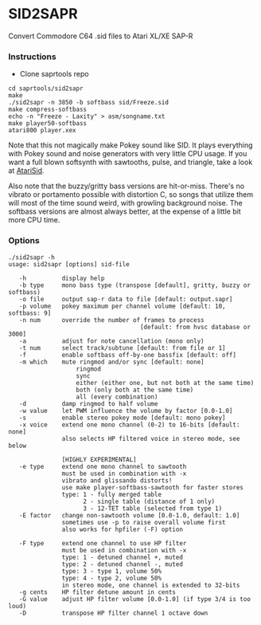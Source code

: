 # SID2SAPR

Convert Commodore C64 .sid files to Atari XL/XE SAP-R

### Instructions

* Clone saprtools repo

```
cd saprtools/sid2sapr
make
./sid2sapr -n 3850 -b softbass sid/Freeze.sid
make compress-softbass
echo -n "Freeze - Laxity" > asm/songname.txt
make player50-softbass
atari800 player.xex
```

Note that this not magically make Pokey sound like SID. It plays everything with Pokey sound and noise generators with very little CPU usage. If you want a full blown softsynth with sawtooths, pulse, and triangle, take a look at [AtariSid](https://github.com/ivop/atarisid).

Also note that the buzzy/gritty bass versions are hit-or-miss. There's no vibrato or portamento possible with distortion C, so songs that utilize them will most of the time sound weird, with growling background noise. The softbass versions are almost always better, at the expense of a little bit more CPU time.  

### Options

```
./sid2sapr -h
usage: sid2sapr [options] sid-file

   -h          display help
   -b type     mono bass type (transpose [default], gritty, buzzy or softbass)
   -o file     output sap-r data to file [default: output.sapr]
   -p volume   pokey maximum per channel volume [default: 10, softbass: 9]
   -n num      override the number of frames to process
                                     [default: from hvsc database or 3000]
   -a          adjust for note cancellation (mono only)
   -t num      select track/subtune [default: from file or 1]
   -f          enable softbass off-by-one bassfix [default: off]
   -m which    mute ringmod and/or sync [default: none]
                   ringmod
                   sync
                   either (either one, but not both at the same time)
                   both (only both at the same time)
                   all (every combination)
   -d          damp ringmod to half volume
   -w value    let PWM influence the volume by factor [0.0-1.0]
   -s          enable stereo pokey mode [default: mono pokey]
   -x voice    extend one mono channel (0-2) to 16-bits [default: none]
               also selects HP filtered voice in stereo mode, see below

               [HIGHLY EXPERIMENTAL]
   -e type     extend one mono channel to sawtooth
               must be used in combination with -x
               vibrato and glissando distorts!
               use make player-softbass-sawtooth for faster stores
               type: 1 - fully merged table
                     2 - single table (distance of 1 only)
                     3 - 12-TET table (selected from type 1)
   -E factor   change non-sawtooth volume [0.0-1.0, default: 1.0]
               sometimes use -p to raise overall volume first
               also works for hpfiler (-F) option

   -F type     extend one channel to use HP filter
               must be used in combination with -x
               type: 1 - detuned channel +, muted
               type: 2 - detuned channel -, muted
               type: 3 - type 1, volume 50%
               type: 4 - type 2, volume 50%
               in stereo mode, one channel is extended to 32-bits
   -g cents    HP filter detune amount in cents
   -G value    adjust HP filter volume [0.0-1.0] (if type 3/4 is too loud)
   -D          transpose HP filter channel 1 octave down
